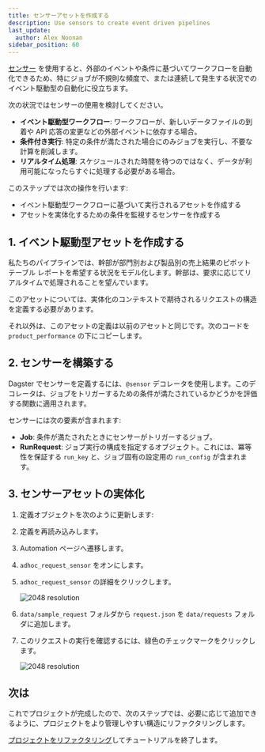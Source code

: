 ```yaml
---
title: センサーアセットを作成する
description: Use sensors to create event driven pipelines
last_update:
  author: Alex Noonan
sidebar_position: 60
---
```


[センサー](/guides/automate/sensors) を使用すると、外部のイベントや条件に基づいてワークフローを自動化できるため、特にジョブが不規則な頻度で、または連続して発生する状況でのイベント駆動型の自動化に役立ちます。

次の状況ではセンサーの使用を検討してください。

- **イベント駆動型ワークフロー**: ワークフローが、新しいデータファイルの到着や API 応答の変更などの外部イベントに依存する場合。
- **条件付き実行**: 特定の条件が満たされた場合にのみジョブを実行し、不要な計算を削減します。
- **リアルタイム処理**: スケジュールされた時間を待つのではなく、データが利用可能になったらすぐに処理する必要がある場合。

このステップでは次の操作を行います:

- イベント駆動型ワークフローに基づいて実行されるアセットを作成する
- アセットを実体化するための条件を監視するセンサーを作成する

## 1. イベント駆動型アセットを作成する

私たちのパイプラインでは、幹部が部門別および製品別の売上結果のピボット テーブル レポートを希望する状況をモデル化します。幹部は、要求に応じてリアルタイムで処理されることを望んでいます。

このアセットについては、実体化のコンテキストで期待されるリクエストの構造を定義する必要があります。

それ以外は、このアセットの定義は以前のアセットと同じです。次のコードを `product_performance` の下にコピーします。

<CodeExample path="docs_beta_snippets/docs_beta_snippets/guides/tutorials/etl_tutorial/etl_tutorial/definitions.py" language="python" lineStart="275" lineEnd="312"/>

## 2. センサーを構築する

Dagster でセンサーを定義するには、`@sensor` デコレータを使用します。このデコレータは、ジョブをトリガーするための条件が満たされているかどうかを評価する関数に適用されます。

センサーには次の要素が含まれます:

- **Job**: 条件が満たされたときにセンサーがトリガーするジョブ。
- **RunRequest**: ジョブ実行の構成を指定するオブジェクト。これには、冪等性を保証する `run_key` と、ジョブ固有の設定用の `run_config` が含まれます。

<CodeExample path="docs_beta_snippets/docs_beta_snippets/guides/tutorials/etl_tutorial/etl_tutorial/definitions.py" language="python" lineStart="314" lineEnd="355"/>

## 3. センサーアセットの実体化

1. 定義オブジェクトを次のように更新します:

<CodeExample path="docs_beta_snippets/docs_beta_snippets/guides/tutorials/etl_tutorial/etl_tutorial/definitions.py" language="python" lineStart="357" lineEnd="373"/>

2. 定義を再読み込みします。

3. Automation ページへ遷移します。

4. `adhoc_request_sensor` をオンにします。

5. `adhoc_request_sensor` の詳細をクリックします。

   ![2048 resolution](/images/tutorial/etl-tutorial/sensor-evaluation.png)

6. `data/sample_request` フォルダから `request.json` を `data/requests` フォルダに追加します。

7. このリクエストの実行を確認するには、緑色のチェックマークをクリックします。

   ![2048 resolution](/images/tutorial/etl-tutorial/sensor-asset-run.png)


## 次は

これでプロジェクトが完成したので、次のステップでは、必要に応じて追加できるように、プロジェクトをより管理しやすい構造にリファクタリングします。

[プロジェクトをリファクタリング](refactor-your-project)してチュートリアルを終了します。
